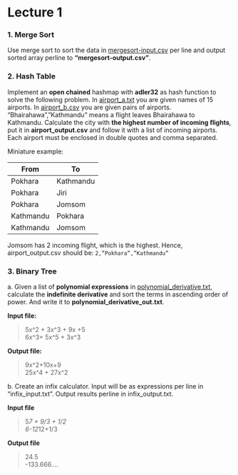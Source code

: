 # Lecture 1

### 1. Merge Sort
Use merge sort to sort the data in [mergesort-input.csv](https://github.com/IT-Club-Pulchowk/Advanced-C-Workshop-Samples/blob/main/Lecture-2/mergesort_input.csv) per line and output sorted array perline to **“mergesort-output.csv”**.

### 2. Hash Table
Implement an **open chained** hashmap with **adler32** as hash function to solve the following problem.
In [airport_a.txt](https://github.com/IT-Club-Pulchowk/Advanced-C-Workshop-Samples/blob/main/Lecture-2/airport_a.txt) you are given names of 15 airports. In [airport_b.csv](https://github.com/IT-Club-Pulchowk/Advanced-C-Workshop-Samples/blob/main/Lecture-2/airport_b.csv) you are given pairs of airports.
“Bhairahawa”,”Kathmandu” means a flight leaves Bhairahawa to Kathmandu. Calculate the city with **the highest number of incoming flights**, put it in **airport_output.csv** and follow it with a list of incoming airports. Each airport must be enclosed in double quotes and comma separated.


 Miniature example:

| From     |To |
|-----------|------------|
| Pokhara   | Kathmandu  |
| Pokhara   | Jiri       |
| Pokhara   | Jomsom     |
| Kathmandu | Pokhara    |
| Kathmandu | Jomsom     |


Jomsom has 2 incoming flight, which is the highest. Hence, airport_output.csv should be:
`2,”Pokhara”,”Kathmandu”`


### 3. Binary Tree

a. Given a list of **polynomial expressions** in [polynomial_derivative.txt](https://github.com/IT-Club-Pulchowk/Advanced-C-Workshop-Samples/blob/main/Lecture-2/polynomial_derivative.csv), calculate the **indefinite derivative** and sort the terms in ascending order of power. And write it to **polynomial_derivative_out.txt**.


**Input file:**

> 5x^2 + 3x^3 + 9x +5\
> 6x^3+ 5x^5 + 3x^3


**Output file:**

> 9x^2+10x+9\
> 25x^4 + 27x^2

b. Create an infix calculator. Input will be as expressions per line in “infix_input.txt”. Output results perline in infix_output.txt.

**Input file**
> 5*7 + 9/3 + 1/2\
> 6-12*12+1/3

**Output file**
> 24.5\
> -133.666….
